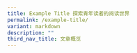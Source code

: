 ```yaml
---
title: Example Title 探索青年读者的阅读世界
permalink: /example-title/
variant: markdown
description: ""
third_nav_title: 文章概览
---
```

